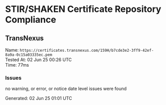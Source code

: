# STIR/SHAKEN Certificate Repository Compliance

## TransNexus

Name: `https://certificates.transnexus.com/159H/b7cde3e2-3ff9-42ef-8a9a-0c15a03335ec.pem`\
Tested At: 02 Jun 25 00:26 UTC\
Time: 77ms

### Issues

no warning, or error, or notice date level issues were found

Generated: 02 Jun 25 01:01 UTC